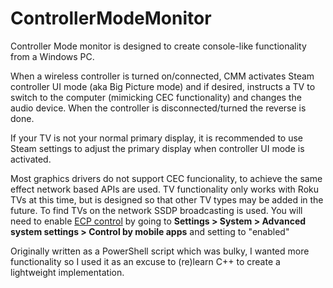 # ControllerModeMonitor

Controller Mode monitor is designed to create console-like functionality from a Windows PC.

When a wireless controller is turned on/connected, CMM activates Steam controller UI mode (aka Big Picture mode) and if desired, instructs a TV to switch to the computer (mimicking CEC functionality) and changes the audio device. When the controller is disconnected/turned the reverse is done.

If your TV is not your normal primary display, it is recommended to use Steam settings to adjust the primary display when controller UI mode is activated.

Most graphics drivers do not support CEC funcionality, to achieve the same effect network based APIs are used. TV functionality only works with Roku TVs at this time, but is designed so that other TV types may be added in the future. To find TVs on the network SSDP broadcasting is used. You will need to enable [ECP control](https://developer.roku.com/docs/developer-program/dev-tools/external-control-api.md) by going to **Settings > System > Advanced system settings > Control by mobile apps** and setting to "enabled"

Originally written as a PowerShell script which was bulky, I wanted more functionality so I used it as an excuse to (re)learn C++ to create a lightweight implementation.